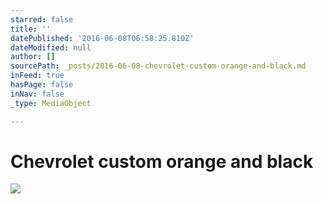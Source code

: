 ```yaml
---
starred: false
title: ''
datePublished: '2016-06-08T06:58:25.810Z'
dateModified: null
author: []
sourcePath: _posts/2016-06-08-chevrolet-custom-orange-and-black.md
inFeed: true
hasPage: false
inNav: false
_type: MediaObject

---
```

# Chevrolet custom orange and black
![](https://the-grid-user-content.s3-us-west-2.amazonaws.com/4a580e57-4b50-40c8-a821-360bd634d2a6.jpg)